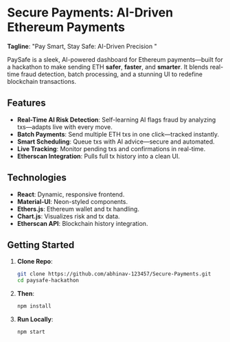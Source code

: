 # Secure Payments: AI-Driven Ethereum Payments


**Tagline**: "Pay Smart, Stay Safe: AI-Driven Precision "

PaySafe is a sleek, AI-powered dashboard for Ethereum payments—built for a hackathon to make sending ETH **safer**, **faster**, and **smarter**. It blends real-time fraud detection, batch processing, and a stunning UI to redefine blockchain transactions.

## Features
- **Real-Time AI Risk Detection**: Self-learning AI flags fraud by analyzing txs—adapts live with every move.
- **Batch Payments**: Send multiple ETH txs in one click—tracked instantly.
- **Smart Scheduling**: Queue txs with AI advice—secure and automated.
- **Live Tracking**: Monitor pending txs and confirmations in real-time.
- **Etherscan Integration**: Pulls full tx history into a clean UI.

## Technologies
- **React**: Dynamic, responsive frontend.
- **Material-UI**: Neon-styled components.
- **Ethers.js**: Ethereum wallet and tx handling.
- **Chart.js**: Visualizes risk and tx data.
- **Etherscan API**: Blockchain history integration.

## Getting Started
1. **Clone Repo**:
   ```bash
   git clone https://github.com/abhinav-123457/Secure-Payments.git
   cd paysafe-hackathon
2. **Then**:
   ```bash
   npm install
3. **Run Locally**:
   ```bash
   npm start

